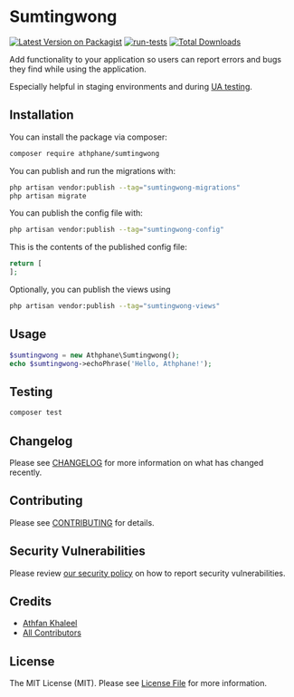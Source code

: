 # Sumtingwong

[![Latest Version on Packagist](https://img.shields.io/packagist/v/athphane/sumtingwong.svg?style=flat-square)](https://packagist.org/packages/athphane/sumtingwong)
[![run-tests](https://github.com/athphane/sumtingwong/actions/workflows/run-tests.yml/badge.svg)](https://github.com/athphane/sumtingwong/actions/workflows/run-tests.yml)
[![Total Downloads](https://img.shields.io/packagist/dt/athphane/sumtingwong.svg?style=flat-square)](https://packagist.org/packages/athphane/sumtingwong)

Add functionality to your application so users can report errors and bugs they find while using the application.

Especially helpful in staging environments and during [UA testing](https://en.wikipedia.org/wiki/Acceptance_testing).

## Installation

You can install the package via composer:

```bash
composer require athphane/sumtingwong
```

You can publish and run the migrations with:

```bash
php artisan vendor:publish --tag="sumtingwong-migrations"
php artisan migrate
```

You can publish the config file with:

```bash
php artisan vendor:publish --tag="sumtingwong-config"
```

This is the contents of the published config file:

```php
return [
];
```

Optionally, you can publish the views using

```bash
php artisan vendor:publish --tag="sumtingwong-views"
```

## Usage

```php
$sumtingwong = new Athphane\Sumtingwong();
echo $sumtingwong->echoPhrase('Hello, Athphane!');
```

## Testing

```bash
composer test
```

## Changelog

Please see [CHANGELOG](CHANGELOG.md) for more information on what has changed recently.

## Contributing

Please see [CONTRIBUTING](CONTRIBUTING.md) for details.

## Security Vulnerabilities

Please review [our security policy](../../security/policy) on how to report security vulnerabilities.

## Credits

- [Athfan Khaleel](https://github.com/athphane)
- [All Contributors](../../contributors)

## License

The MIT License (MIT). Please see [License File](LICENSE.md) for more information.

